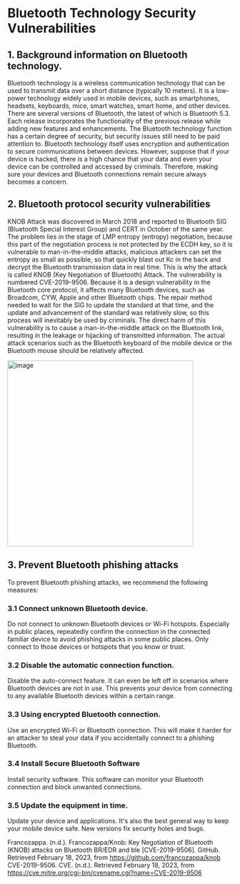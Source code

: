 # Bluetooth Technology Security Vulnerabilities

## 1. Background information on Bluetooth technology.
Bluetooth technology is a wireless communication technology that can be used to transmit data over a short distance (typically 10 meters). It is a low-power technology widely used in mobile devices, such as smartphones, headsets, keyboards, mice, smart watches, smart home, and other devices. There are several versions of Bluetooth, the latest of which is Bluetooth 5.3. Each release incorporates the functionality of the previous release while adding new features and enhancements. The Bluetooth technology function has a certain degree of security, but security issues still need to be paid attention to. Bluetooth technology itself uses encryption and authentication to secure communications between devices. However, suppose that if your device is hacked, there is a high chance that your data and even your device can be controlled and accessed by criminals. Therefore, making sure your devices and Bluetooth connections remain secure always becomes a concern.

## 2. Bluetooth protocol security vulnerabilities
KNOB Attack was discovered in March 2018 and reported to Bluetooth SIG (Bluetooth Special Interest Group) and CERT in October of the same year.
The problem lies in the stage of LMP entropy (entropy) negotiation, because this part of the negotiation process is not protected by the ECDH key, so it is vulnerable to man-in-the-middle attacks, malicious attackers can set the entropy as small as possible, so that quickly blast out Kc in the back and decrypt the Bluetooth transmission data in real time. This is why the attack is called KNOB (Key Negotiation of Bluetooth) Attack. The vulnerability is numbered CVE-2019-9506. Because it is a design vulnerability in the Bluetooth core protocol, it affects many Bluetooth devices, such as Broadcom, CYW, Apple and other Bluetooth chips. The repair method needed to wait for the SIG to update the standard at that time, and the update and advancement of the standard was relatively slow, so this process will inevitably be used by criminals. The direct harm of this vulnerability is to cause a man-in-the-middle attack on the Bluetooth link, resulting in the leakage or hijacking of transmitted information. The actual attack scenarios such as the Bluetooth keyboard of the mobile device or the Bluetooth mouse should be relatively affected.


<img width="416" alt="image" src="https://user-images.githubusercontent.com/52442224/227391990-50a6e689-d7fa-4ce4-a4be-447994578c7b.png">

## 3. Prevent Bluetooth phishing attacks
To prevent Bluetooth phishing attacks, we recommend the following measures:


### 3.1 Connect unknown Bluetooth device.
Do not connect to unknown Bluetooth devices or Wi-Fi hotspots. Especially in public places, repeatedly confirm the connection in the connected familiar device to avoid phishing attacks in some public places. Only connect to those devices or hotspots that you know or trust.
### 3.2 Disable the automatic connection function.
Disable the auto-connect feature. It can even be left off in scenarios where Bluetooth devices are not in use. This prevents your device from connecting to any available Bluetooth devices within a certain range.
### 3.3 Using encrypted Bluetooth connection.
Use an encrypted Wi-Fi or Bluetooth connection. This will make it harder for an attacker to steal your data if you accidentally connect to a phishing Bluetooth.
### 3.4 Install Secure Bluetooth Software
Install security software. This software can monitor your Bluetooth connection and block unwanted connections.
### 3.5 Update the equipment in time.
Update your device and applications. It's also the best general way to keep your mobile device safe. New versions fix security holes and bugs.

Francozappa. (n.d.). Francozappa/Knob: Key Negotiation of Bluetooth (KNOB) attacks on Bluetooth BR/EDR and ble [CVE-2019-9506]. GitHub. Retrieved February 18, 2023, from https://github.com/francozappa/knob 
CVE-2019-9506. CVE. (n.d.). Retrieved February 18, 2023, from https://cve.mitre.org/cgi-bin/cvename.cgi?name=CVE-2019-9506 



